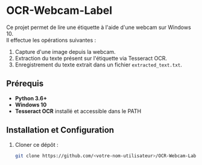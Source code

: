 # OCR-Webcam-Label

Ce projet permet de lire une étiquette à l'aide d'une webcam sur Windows 10.  
Il effectue les opérations suivantes :
1. Capture d'une image depuis la webcam.
2. Extraction du texte présent sur l'étiquette via Tesseract OCR.
3. Enregistrement du texte extrait dans un fichier `extracted_text.txt`.

## Prérequis

- **Python 3.6+**
- **Windows 10**
- **Tesseract OCR** installé et accessible dans le PATH

## Installation et Configuration

1. Cloner ce dépôt :
   ```bash
   git clone https://github.com/<votre-nom-utilisateur>/OCR-Webcam-Label.git
